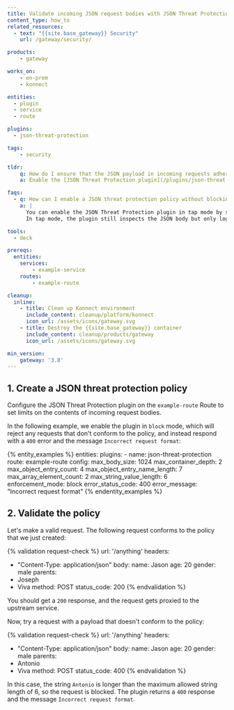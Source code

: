 ```yaml
---
title: Validate incoming JSON request bodies with JSON Threat Protection
content_type: how_to
related_resources:
  - text: "{{site.base_gateway}} Security"
    url: /gateway/security/

products:
    - gateway

works_on:
    - on-prem
    - konnect

entities: 
  - plugin
  - service
  - route

plugins:
  - json-threat-protection

tags:
    - security

tldr:
    q: How do I ensure that the JSON payload in incoming requests adheres to policy limits?
    a: Enable the [JSON Threat Protection plugin](/plugins/json-threat-protection/) on a Route to enforce payload limits and reject violating requests.

faqs:
  - q: How can I enable a JSON threat protection policy without blocking non-conforming requests? 
    a: |
      You can enable the JSON Threat Protection plugin in tap mode by setting `config.enforcement_mode` to `log_only`.
      In tap mode, the plugin still inspects the JSON body but only logs warnings instead of blocking violations, and still proxies the request to the upstream service.

tools:
  - deck

prereqs:
  entities:
    services:
        - example-service
    routes:
        - example-route

cleanup:
  inline:
    - title: Clean up Konnect environment
      include_content: cleanup/platform/konnect
      icon_url: /assets/icons/gateway.svg
    - title: Destroy the {{site.base_gateway}} container
      include_content: cleanup/products/gateway
      icon_url: /assets/icons/gateway.svg

min_version:
    gateway: '3.8'
---
```


## 1. Create a JSON threat protection policy

Configure the JSON Threat Protection plugin on the `example-route` Route to set limits on the contents of incoming request bodies.

In the following example, we enable the plugin in `block` mode, which will reject any requests that don't conform to the policy, 
and instead respond with a `400` error and the message `Incorrect request format`:

{% entity_examples %}
entities:
  plugins:
    - name: json-threat-protection
      route: example-route
      config:
        max_body_size: 1024
        max_container_depth: 2
        max_object_entry_count: 4
        max_object_entry_name_length: 7
        max_array_element_count: 2
        max_string_value_length: 6
        enforcement_mode: block
        error_status_code: 400
        error_message: "Incorrect request format"
{% endentity_examples %}

## 2. Validate the policy

Let's make a valid request. The following request conforms to the policy that we just created:

{% validation request-check %}
url: '/anything'
headers:
  - "Content-Type: application/json"
body:
  name: Jason
  age: 20
  gender: male
  parents:
   - Joseph
   - Viva
method: POST
status_code: 200
{% endvalidation %}

You should get a `200` response, and the request gets proxied to the upstream service.

Now, try a request with a payload that doesn't conform to the policy:

{% validation request-check %}
url: '/anything'
headers:
  - "Content-Type: application/json"
body:
  name: Jason
  age: 20
  gender: male
  parents:
   - Antonio
   - Viva
method: POST
status_code: 400
{% endvalidation %}

In this case, the string `Antonio` is longer than the maximum allowed string length of 6, so the request is blocked.
The plugin returns a `400` response and the message `Incorrect request format`.